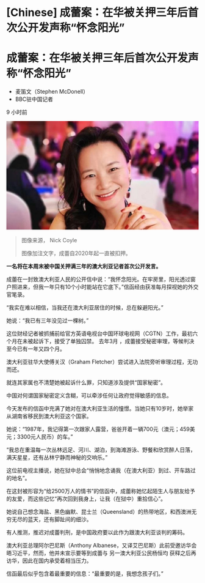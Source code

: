 # [Chinese] 成蕾案：在华被关押三年后首次公开发声称“怀念阳光”

#  成蕾案：在华被关押三年后首次公开发声称“怀念阳光”

  * 麦笛文（Stephen McDonell） 
  * BBC驻中国记者 

9 小时前

![成蕾](_129644133_19912d10-9991-42ed-a762-8a41c8e30523.jpg)

> 图像来源，  Nick Coyle
>
> 图像加注文字，成蕾自2020年起一直被扣押。

**一名将在本周末被中国关押满三年的澳大利亚记者首次公开发言。**

成蕾在一封致澳大利亚人民的公开信中说：“我怀念阳光。在牢房里，阳光透过窗户照进来，但我一年只有10个小时能站在它底下。”信函经由获准每月探视她的外交官笔录。

“我实在难以相信，当我还在澳大利亚居住的时候，总在躲避阳光。”

她说：“我已有三年没见过一棵树。”

这位财经记者被抓捕前给官方英语电视台中国环球电视网（CGTN）工作，最初六个月在未被起诉下，接受了单独囚禁。
 去年3月  ，成蕾接受秘密审理，等候判决至今已有一年又四个月。

澳大利亚驻华大使傅关汉（Graham Fletcher）尝试进入法院旁听审理过程，无功而还。


就连其家属也不清楚她被起诉什么罪，只知道涉及提供“国家秘密”。

中国对何谓国家秘密定义含糊，可以牵涉任何让政府觉得敏感的信息。

今天发布的信函中充满了她对在澳大利亚生活的憧憬。当她只有10岁时，她举家从湖南省移民到澳大利亚这个国家。

她说：“1987年，我记得第一次跟家人露营，爸爸开着一辆700元（澳元；459美元；3300元人民币）的车。”

“我总在重温每一次丛林远足、河川、湖泊，到海滩游泳、野餐和欣赏醉人日落，满天星星，还有丛林宁静而神秘的交响乐。”

这位前电视主播说，她在狱中总会“悄悄地念诵我（在澳大利亚）到过、开车路过的地名”。

在这封被形容为“给2500万人的情书”的信函中，成蕾称她忆起陌生人与朋友给予的友爱，而这些记忆“再次回到我身上，让我（在狱中）重拾信心”。

她说自己想念海盐、黑色幽默、昆士兰（Queensland）的热带地区，和西澳洲无穷无尽的蓝天，还有脚趾间的细沙。

有人推测，推迟对成蕾判刑，是中国政府要以此作为跟澳大利亚谈判的筹码。

澳大利亚总理阿尔巴尼斯（Anthony Albanese，又译艾巴尼斯）此前受邀访华会晤习近平，然而，他并未宣示要等到成蕾与 另一澳大利亚公民杨恒均  获释之后再访华，因此在国内承受着相当压力。

信函最后似乎包含着最重要的信息：“最重要的是，我想念孩子们。”



